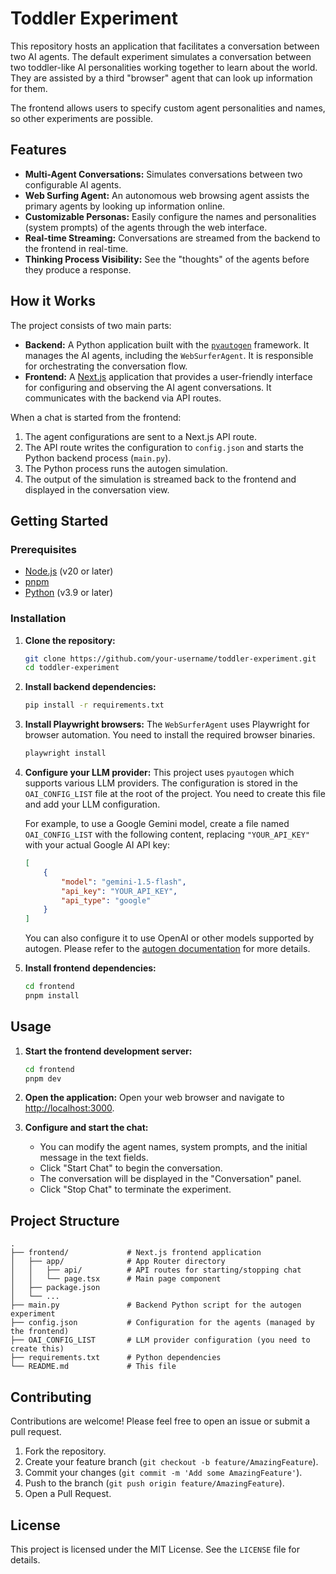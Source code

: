 # Toddler Experiment

This repository hosts an application that facilitates a conversation between two AI agents. The default experiment simulates a conversation between two toddler-like AI personalities working together to learn about the world. They are assisted by a third "browser" agent that can look up information for them.

The frontend allows users to specify custom agent personalities and names, so other experiments are possible.

## Features

-   **Multi-Agent Conversations:** Simulates conversations between two configurable AI agents.
-   **Web Surfing Agent:** An autonomous web browsing agent assists the primary agents by looking up information online.
-   **Customizable Personas:** Easily configure the names and personalities (system prompts) of the agents through the web interface.
-   **Real-time Streaming:** Conversations are streamed from the backend to the frontend in real-time.
-   **Thinking Process Visibility:** See the "thoughts" of the agents before they produce a response.

## How it Works

The project consists of two main parts:

-   **Backend:** A Python application built with the [`pyautogen`](https://github.com/microsoft/autogen) framework. It manages the AI agents, including the `WebSurferAgent`. It is responsible for orchestrating the conversation flow.
-   **Frontend:** A [Next.js](https://nextjs.org/) application that provides a user-friendly interface for configuring and observing the AI agent conversations. It communicates with the backend via API routes.

When a chat is started from the frontend:
1. The agent configurations are sent to a Next.js API route.
2. The API route writes the configuration to `config.json` and starts the Python backend process (`main.py`).
3. The Python process runs the autogen simulation.
4. The output of the simulation is streamed back to the frontend and displayed in the conversation view.

## Getting Started

### Prerequisites

-   [Node.js](https://nodejs.org/) (v20 or later)
-   [pnpm](https://pnpm.io/)
-   [Python](https://www.python.org/) (v3.9 or later)

### Installation

1.  **Clone the repository:**
    ```bash
    git clone https://github.com/your-username/toddler-experiment.git
    cd toddler-experiment
    ```

2.  **Install backend dependencies:**
    ```bash
    pip install -r requirements.txt
    ```

3.  **Install Playwright browsers:**
    The `WebSurferAgent` uses Playwright for browser automation. You need to install the required browser binaries.
    ```bash
    playwright install
    ```

4.  **Configure your LLM provider:**
    This project uses `pyautogen` which supports various LLM providers. The configuration is stored in the `OAI_CONFIG_LIST` file at the root of the project. You need to create this file and add your LLM configuration.

    For example, to use a Google Gemini model, create a file named `OAI_CONFIG_LIST` with the following content, replacing `"YOUR_API_KEY"` with your actual Google AI API key:

    ```json
    [
        {
            "model": "gemini-1.5-flash",
            "api_key": "YOUR_API_KEY",
            "api_type": "google"
        }
    ]
    ```

    You can also configure it to use OpenAI or other models supported by autogen. Please refer to the [autogen documentation](https://microsoft.github.io/autogen/docs/installation/#openai-api-key-and-llm-configuration) for more details.

5.  **Install frontend dependencies:**
    ```bash
    cd frontend
    pnpm install
    ```

## Usage

1.  **Start the frontend development server:**
    ```bash
    cd frontend
    pnpm dev
    ```

2.  **Open the application:**
    Open your web browser and navigate to [http://localhost:3000](http://localhost:3000).

3.  **Configure and start the chat:**
    - You can modify the agent names, system prompts, and the initial message in the text fields.
    - Click "Start Chat" to begin the conversation.
    - The conversation will be displayed in the "Conversation" panel.
    - Click "Stop Chat" to terminate the experiment.

## Project Structure

```
.
├── frontend/             # Next.js frontend application
│   ├── app/              # App Router directory
│   │   ├── api/          # API routes for starting/stopping chat
│   │   └── page.tsx      # Main page component
│   ├── package.json
│   └── ...
├── main.py               # Backend Python script for the autogen experiment
├── config.json           # Configuration for the agents (managed by the frontend)
├── OAI_CONFIG_LIST       # LLM provider configuration (you need to create this)
├── requirements.txt      # Python dependencies
└── README.md             # This file
```

## Contributing

Contributions are welcome! Please feel free to open an issue or submit a pull request.

1.  Fork the repository.
2.  Create your feature branch (`git checkout -b feature/AmazingFeature`).
3.  Commit your changes (`git commit -m 'Add some AmazingFeature'`).
4.  Push to the branch (`git push origin feature/AmazingFeature`).
5.  Open a Pull Request.

## License

This project is licensed under the MIT License. See the `LICENSE` file for details.
